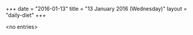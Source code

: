 +++
date = "2016-01-13"
title = "13 January 2016 (Wednesday)"
layout = "daily-diet"
+++


\<no entries\>

